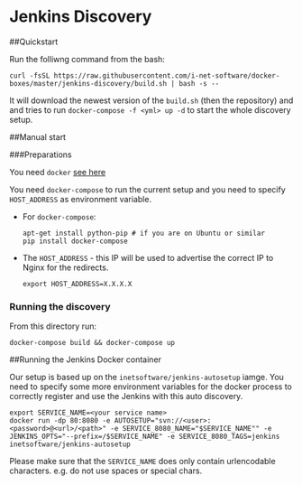 # Jenkins Discovery

##Quickstart

Run the folliwng command from the bash:

    curl -fsSL https://raw.githubusercontent.com/i-net-software/docker-boxes/master/jenkins-discovery/build.sh | bash -s --

It will download the newest version of the ```build.sh``` (then the repository) and and tries to run ```docker-compose -f <yml> up -d``` to start the whole discovery setup.

##Manual start

###Preparations

You need ```docker``` [see here](https://docs.docker.com/engine/installation/)

You need ```docker-compose``` to run the current setup and you need to specify ```HOST_ADDRESS``` as environment variable.

  * For ```docker-compose```:

		apt-get install python-pip # if you are on Ubuntu or similar
        pip install docker-compose

  * The ```HOST_ADDRESS``` - this IP will be used to advertise the correct IP to Nginx for the redirects.

        export HOST_ADDRESS=X.X.X.X

### Running the discovery

From this directory run:

    docker-compose build && docker-compose up

##Running the Jenkins Docker container

Our setup is based up on the ```inetsoftware/jenkins-autosetup``` iamge. You need to specify some more environment variables for the docker process to correctly register and use the Jenkins with this auto discovery.

	export SERVICE_NAME=<your service name>
	docker run -dp 80:8080 -e AUTOSETUP="svn://<user>:<password>@<url>/<path>" -e SERVICE_8080_NAME="$SERVICE_NAME"" -e JENKINS_OPTS="--prefix=/$SERVICE_NAME" -e SERVICE_8080_TAGS=jenkins inetsoftware/jenkins-autosetup

Please make sure that the ```SERVICE_NAME``` does only contain urlencodable characters. e.g. do not use spaces or special chars.